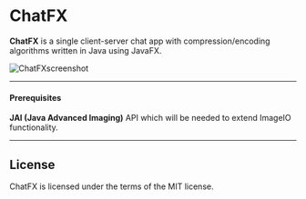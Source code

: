 # ChatFX

**ChatFX** is a single client-server chat app with compression/encoding algorithms written in Java using JavaFX.

![**ChatFXscreenshot**](https://i.imgur.com/qnGdeUR.png)

---

#### Prerequisites
**JAI (Java Advanced Imaging)** API which will be needed to extend ImageIO functionality.

---

## License

ChatFX is licensed under the terms of the MIT license.
